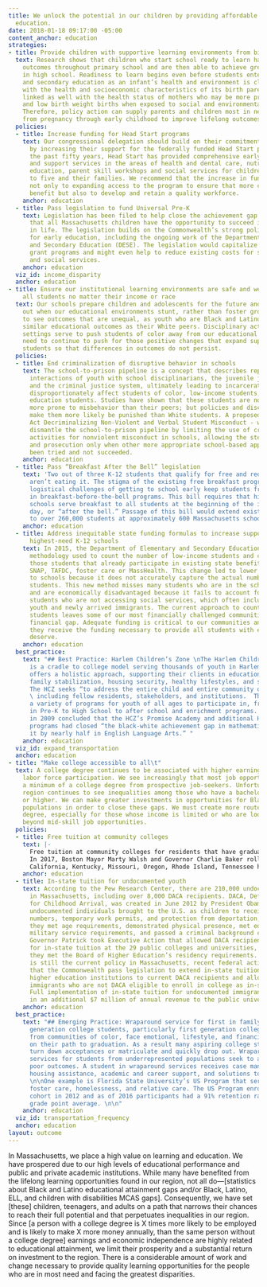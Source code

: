 ```yaml
---
title: We unlock the potential in our children by providing affordable and quality
  education.
date: 2018-01-18 09:17:00 -05:00
content_anchor: education
strategies:
- title: Provide children with supportive learning environments from birth
  text: Research shows that children who start school ready to learn have better educational
    outcomes throughout primary school and are then able to achieve greater success
    in high school. Readiness to learn begins even before students enter elementary
    and secondary education as an infant’s health and environment is closely associated
    with the health and socioeconomic characteristics of its birth parents. It is
    linked as well with the health status of mothers who may be more prone to pre-term
    and low birth weight births when exposed to social and environmental stressors.
    Therefore, policy action can supply parents and children most in need with support
    from pregnancy through early childhood to improve lifelong outcomes.
  policies:
  - title: Increase funding for Head Start programs
    text: Our congressional delegation should build on their commitment to early education
      by increasing their support for the federally funded Head Start program.  Over
      the past fifty years, Head Start has provided comprehensive early education
      and support services in the areas of health and dental care, nutrition, special
      education, parent skill workshops and social services for children ages three
      to five and their families. We recommend that the increase in funding be dedicated
      not only to expanding access to the program to ensure that more children can
      benefit but also to develop and retain a quality workforce. 
    anchor: education
  - title: Pass legislation to fund Universal Pre-K
    text: Legislation has been filed to help close the achievement gap and ensure
      that all Massachusetts children have the opportunity to succeed in school and
      in life. The legislation builds on the Commonwealth’s strong policy foundation
      for early education, including the ongoing work of the Department of Elementary
      and Secondary Education (DESE). The legislation would capitalize on existing
      grant programs and might even help to reduce existing costs for special education
      and social services.
    anchor: education
  viz_id: income_disparity
  anchor: education
- title: Ensure our institutional learning environments are safe and welcoming to
    all students no matter their income or race
  text: Our schools prepare children and adolescents for the future and we all lose
    out when our educational environments stunt, rather than foster growth. We continue
    to see outcomes that are unequal, as youth who are Black and Latino do not experience
    similar educational outcomes as their White peers. Disciplinary actions in school
    settings serve to push students of color away from our educational systems. We
    need to continue to push for those positive changes that expand support for all
    students so that differences in outcomes do not persist.
  policies:
  - title: End criminalization of disruptive behavior in schools
    text: The school-to-prison pipeline is a concept that describes repeated and escalating
      interactions of youth with school disciplinarians, the juvenile justice system,
      and the criminal justice system, ultimately leading to incarceration. Such interactions
      disproportionately affect students of color, low-income students, and special
      education students. Studies have shown that these students are not necessarily
      more prone to misbehavior than their peers; but policies and discrimination
      make them more likely be punished than White students. A proposed bill - An
      Act Decriminalizing Non-Violent and Verbal Student Misconduct - would help to
      dismantle the school-to-prison pipeline by limiting the use of criminal enforcement
      activities for nonviolent misconduct in schools, allowing the steps of arrest
      and prosecution only when other more appropriate school-based approaches have
      been tried and not succeeded.
    anchor: education
  - title: Pass “Breakfast After the Bell” legislation
    text: 'Two out of three K-12 students that qualify for free and reduced lunch
      aren’t eating it. The stigma of the existing free breakfast programs and the
      logistical challenges of getting to school early keep students from participating
      in breakfast-before-the-bell programs. This bill requires that high poverty
      schools serve breakfast to all students at the beginning of the instructional
      day, or “after the bell.” Passage of this bill would extend existing benefits
      to over 260,000 students at approximately 600 Massachusetts schools. '
    anchor: education
  - title: Address inequitable state funding formulas to increase support the state’s
      highest-need K-12 schools
    text: In 2015, the Department of Elementary and Secondary Education changed the
      methodology used to count the number of low-income students and counted only
      those students that already participate in existing state benefit programs like
      SNAP, TAFDC, foster care or MassHealth. This change led to lower state funding
      to schools because it does not accurately capture the actual number of low-income
      students. This new method misses many students who are in the school system
      and are economically disadvantaged because it fails to account for those low-income
      students who are not accessing social services, which often include homeless
      youth and newly arrived immigrants. The current approach to counting low-income
      students leaves some of our most financially challenged communities with a significant
      financial gap. Adequate funding is critical to our communities and will ensure
      they receive the funding necessary to provide all students with education they
      deserve.
    anchor: education
  best_practice:
    text: "## Best Practice: Harlem Children’s Zone \nThe Harlem Children’s Zone (HCZ)
      is a cradle to college model serving thousands of youth in Harlem, NY. The organization
      offers a holistic approach, supporting their clients in educational advancement,
      family stabilization, housing security, healthy lifestyles, and social services.
      The HCZ seeks “to address the entire child and entire community of the child”
      \ including fellow residents, stakeholders, and institutions.  The HCZ boasts
      a variety of programs for youth of all ages to participate in, from formal enrollment
      in Pre-K to High School to after school and enrichment programs. A Harvard Study
      in 2009 concluded that the HCZ’s Promise Academy and additional HCZ support
      programs had closed “the black-white achievement gap in mathematics and [reduced]
      it by nearly half in English Language Arts.” "
    anchor: education
  viz_id: expand_transportation
  anchor: education
- title: "Make college accessible to all\t"
  text: A college degree continues to be associated with higher earnings and sustained
    labor force participation. We see increasingly that most job opportunities seek
    a minimum of a college degree from prospective job-seekers. Unfortunately, our
    region continues to see inequalities among those who have a bachelor’s degree
    or higher. We can make greater investments in opportunities for Black and Latino
    populations in order to close these gaps. We must create more routes to a college
    degree, especially for those whose income is limited or who are looking to move
    beyond mid-skill job opportunities.
  policies:
  - title: Free tuition at community colleges
    text: |-
      Free tuition at community colleges for residents that have graduated high school or have completed their GEDs, would remove a barrier to individuals seeking to advance their career. Educational attainment is a strong indicator of how much money an individual will make and has long-term economic impacts as well. According to the U.S. Bureau of Labor Statistics, the median usual weekly earnings for someone with a high school diploma is $692, but for an Associate’s degree and Bachelor’s degree, is $892 and $1,156 respectively. The reverse trend is seen with unemployment rates, with higher unemployment rates correlating with lower educational attainment.
      In 2017, Boston Mayor Marty Walsh and Governor Charlie Baker rolled out the Boston Bridge, a continuation of Boston’s Tuition-Free Community College Plan. The Plan “pays for the costs of tuition and mandatory fees that are not covered by the Pell Grant” for low income city residents for up to three years of community college. The Boston Bridge is a pilot program that would allow these same students to then transfer into a four-year program through the state’s Commonwealth Commitment Program.
      California, Kentucky, Missouri, Oregon, Rhode Island, Tennessee have all passed legislation or adopted pilot programs to provide some form of tuition free community college, while other states like Arkansas, Louisiana, Minnesota, and South Dakota have free tuition at community colleges for targeted fields of study.
    anchor: education
  - title: In-state tuition for undocumented youth
    text: According to the Pew Research Center, there are 210,000 undocumented immigrants
      in Massachusetts, including over 8,000 DACA recipients. DACA, Deferred Action
      for Childhood Arrival, was created in June 2012 by President Obama and enabled
      undocumented individuals brought to the U.S. as children to receive Social Security
      numbers, temporary work permits, and protection from deportation, as long as
      they met age requirements, demonstrated physical presence, met educational or
      military service requirements, and passed a criminal background check. In 2012,
      Governor Patrick took Executive Action that allowed DACA recipients to be eligible
      for in-state tuition at the 29 public colleges and universities, as long as
      they met the Board of Higher Education’s residency requirements. While this
      is still the current policy in Massachusetts, recent federal actions require
      that the Commonwealth pass legislation to extend in-state tuition at public
      higher education institutions to current DACA recipients and allow other undocumented
      immigrants who are not DACA eligible to enroll in college as in-state students.
      Full implementation of in-state tuition for undocumented immigrants could result
      in an additional $7 million of annual revenue to the public university system.
    anchor: education
  best_practice:
    text: "## Emerging Practice: Wraparound service for first in family college attendees\n\nFirst
      generation college students, particularly first generation college students
      from communities of color, face emotional, lifestyle, and financial barriers
      on their path to graduation. As a result many aspiring college students either
      turn down acceptances or matriculate and quickly drop out. Wraparound support
      services for students from underrepresented populations seek to address these
      poor outcomes. A student in wraparound services receives case management services,
      housing assistance, academic and career support, and solutions to basic needs.
      \n\nOne example is Florida State University’s US Program that serves youth experiencing
      foster care, homelessness, and relative care. The US Program enrolled its first
      cohort in 2012 and as of 2016 participants had a 91% retention rate and a 3.01
      grade point average. \n\n"
    anchor: education
  viz_id: transportation_frequency
  anchor: education
layout: outcome
---
```


In Massachusetts, we place a high value on learning and education. We have prospered due to our high levels of educational performance and public and private academic institutions. While many have benefited from the lifelong learning opportunities found in our region, not all do—[statistics about Black and Latino educational attainment gaps and/or Black, Latino, ELL, and children with disabilities MCAS gaps]. Consequently, we have set [these] children, teenagers, and adults on a path that narrows their chances to reach their full potential and that perpetuates inequalities in our region. Since [a person with a college degree is X times more likely to be employed and is likely to make X more money annually, than the same person without a college degree] earnings and economic independence are highly related to educational attainment, we limit their prosperity and a substantial return on investment to the region. There is a considerable amount of work and change necessary to provide quality learning opportunities for the people who are in most need and facing the greatest disparities. 